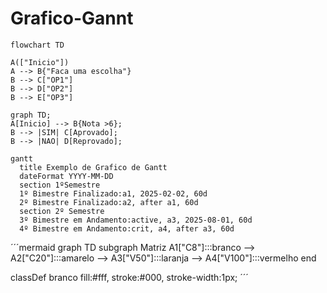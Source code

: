 # Grafico-Gannt
```mermaid
flowchart TD

A(["Inicio"])
A --> B{"Faca uma escolha"}
B --> C["OP1"]
B --> D["OP2"]
B --> E["OP3"]
```

```mermaid
graph TD;
A[Inicio] --> B{Nota >6};
B --> |SIM| C[Aprovado];
B --> |NAO| D[Reprovado];
```
```mermaid
gantt
  title Exemplo de Grafico de Gantt
  dateFormat YYYY-MM-DD
  section 1ºSemestre
  1º Bimestre Finalizado:a1, 2025-02-02, 60d
  2º Bimestre Finalizado:a2, after a1, 60d
  section 2º Semestre
  3º Bimestre em Andamento:active, a3, 2025-08-01, 60d
  4º Bimestre em Andamento:crit, a4, after a3, 60d
```


´´´mermaid
graph TD
  subgraph Matriz
  A1["C8"]:::branco --> A2["C20"]:::amarelo --> A3["V50"]:::laranja --> A4["V100"]:::vermelho
    end
    
  classDef branco fill:#fff, stroke:#000, stroke-width:1px;
  ´´´
